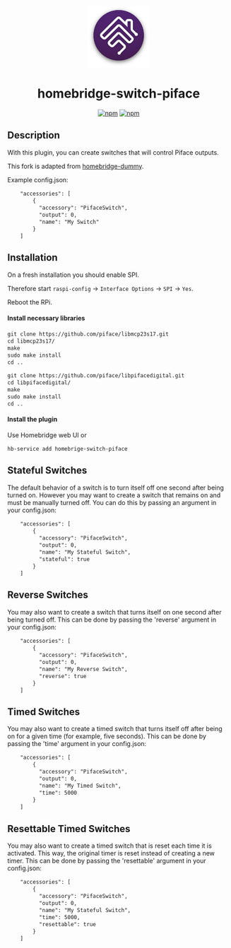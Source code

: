 <p align="center">
  <a href="https://github.com/homebridge/homebridge"><img src="https://raw.githubusercontent.com/homebridge/branding/master/logos/homebridge-color-round-stylized.png" height="140"></a>
</p>

<span align="center">

# homebridge-switch-piface

[![npm](https://img.shields.io/npm/v/homebridge-switch-piface.svg)](https://www.npmjs.com/package/homebridge-switch-piface) [![npm](https://img.shields.io/npm/dt/homebridge-switch-piface.svg)](https://www.npmjs.com/package/homebridge-switch-piface)

</span>

## Description
With this plugin, you can create switches that will control Piface outputs.

This fork is adapted from [homebridge-dummy](https://github.com/nfarina/homebridge-dummy).

Example config.json:

```
    "accessories": [
        {
          "accessory": "PifaceSwitch",
          "output": 0,
          "name": "My Switch"
        }   
    ]
```

## Installation

On a fresh installation you should enable SPI.

Therefore start `raspi-config` -> `Interface Options` -> `SPI` -> `Yes`.

Reboot the RPi.

#### Install necessary libraries

```
git clone https://github.com/piface/libmcp23s17.git
cd libmcp23s17/
make
sudo make install
cd ..
```

```
git clone https://github.com/piface/libpifacedigital.git
cd libpifacedigital/
make
sudo make install
cd ..
```

#### Install the plugin
Use Homebridge web UI
or
```
hb-service add homebrige-switch-piface
```

## Stateful Switches

The default behavior of a switch is to turn itself off one second after being turned on. However you may want to create a switch that remains on and must be manually turned off. You can do this by passing an argument in your config.json:

```
    "accessories": [
        {
          "accessory": "PifaceSwitch",
          "output": 0,
          "name": "My Stateful Switch",
          "stateful": true
        }   
    ]

```

## Reverse Switches

You may also want to create a switch that turns itself on one second after being turned off. This can be done by passing the 'reverse' argument in your config.json:

```
    "accessories": [
        {
          "accessory": "PifaceSwitch",
          "output": 0,
          "name": "My Reverse Switch",
          "reverse": true
        }   
    ]

```

## Timed Switches

You may also want to create a timed switch that turns itself off after being on for a given time (for example, five seconds). This can be done by passing the 'time' argument in your config.json:

```
    "accessories": [
        {
          "accessory": "PifaceSwitch",
          "output": 0,
          "name": "My Timed Switch",
          "time": 5000
        }   
    ]

```

## Resettable Timed Switches

You may also want to create a timed switch that is reset each time it is activated. This way, the original timer is reset instead of creating a new timer. 
This can be done by passing the 'resettable' argument in your config.json:

```
    "accessories": [
        {
          "accessory": "PifaceSwitch",
          "output": 0,
          "name": "My Stateful Switch",
          "time": 5000,
          "resettable": true
        }   
    ]

```
